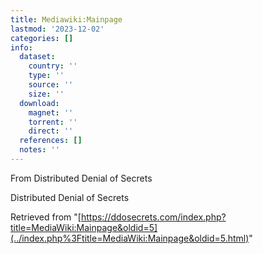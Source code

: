 ```yaml
---
title: Mediawiki:Mainpage
lastmod: '2023-12-02'
categories: []
info:
  dataset:
    country: ''
    type: ''
    source: ''
    size: ''
  download:
    magnet: ''
    torrent: ''
    direct: ''
  references: []
  notes: ''
---
```




From Distributed Denial of Secrets

Distributed Denial of Secrets

Retrieved from
"[https://ddosecrets.com/index.php?title=MediaWiki:Mainpage&oldid=5](../index.php%3Ftitle=MediaWiki:Mainpage&oldid=5.html)"

